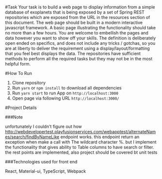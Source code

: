 #Task
Your task is to build a web page to display information from a simple database of
exoplanets that is being exposed by a set of Spring REST repositories which are
exposed from the URL in the resources section of this document.
The web page should be built in a modern interactive javascript framework. A
basic page illustrating the functionality should take no more than a few hours.
You are welcome to embellish the pages and data however you want to show off
your skills.
The definition is deliberately open ended on specifics, and does not include any
tricks / gotchas, so you are at liberty to deliver the requirement using a
display/layout/formatting that you feel best displays the data.
The repositories have sufficient methods to perform all the required tasks but
they may not be in the most helpful form.

#How To Run

1. Clone repository
2. Run `yarn` or `npm install` to download all dependencies 
2. Run `yarn start` to run App on `http://localhost:3000`
3. Open page via following URL `http://localhost:3000/`

#Project Details

###Note

unfortunately I couldn't figure out how http://webdevelopertest.playfusionservices.com/webapptest/alternateNames/search/findByNameLike endpoint works.
this endpoint return an exception when make a call with The wildcard character %. 
but I implement the functionality that gives ability to Table columns to have search or filter. 
the rest points are implemented, also project should be covered bt unit tests

###Technologies used for front end

React, Material-ui, TypeScript, Webpack
